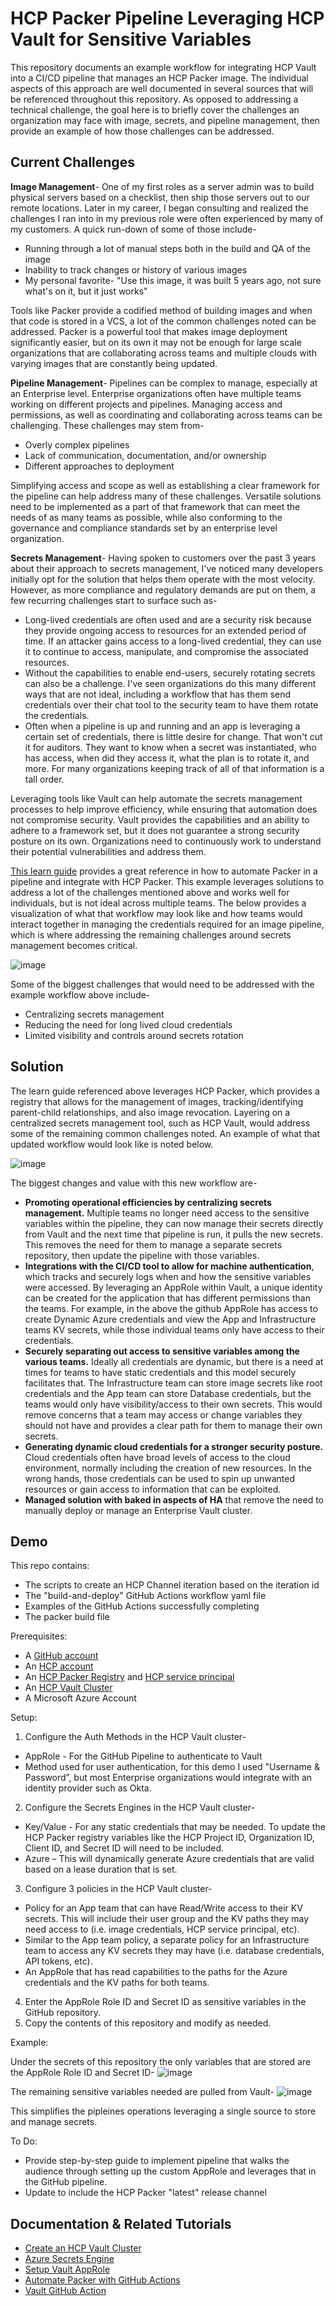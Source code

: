 # HCP Packer Pipeline Leveraging HCP Vault for Sensitive Variables

This repository documents an example workflow for integrating HCP Vault into a CI/CD pipeline that manages an HCP Packer image. The individual aspects of this approach are well documented in several sources that will be referenced throughout this repository. As opposed to addressing a technical challenge, the goal here is to briefly cover the challenges an organization may face with image, secrets, and pipeline management, then provide an example of how those challenges can be addressed.

## Current Challenges 

**Image Management**- One of my first roles as a server admin was to build physical servers based on a checklist, then ship those servers out to our remote locations. Later in my career, I began consulting and realized the challenges I ran into in my previous role were often experienced by many of my customers. A quick run-down of some of those include- 

* Running through a lot of manual steps both in the build and QA of the image
* Inability to track changes or history of various images
* My personal favorite- "Use this image, it was built 5 years ago, not sure what's on it, but it just works" 

Tools like Packer provide a codified method of building images and when that code is stored in a VCS, a lot of the common challenges noted can be addressed. Packer is a powerful tool that makes image deployment significantly easier, but on its own it may not be enough for large scale organizations that are collaborating across teams and multiple clouds with varying images that are constantly being updated. 

**Pipeline Management**- Pipelines can be complex to manage, especially at an Enterprise level. Enterprise organizations often have multiple teams working on different projects and pipelines. Managing access and permissions, as well as coordinating and collaborating across teams can be challenging. These challenges may stem from- 

* Overly complex pipelines
* Lack of communication, documentation, and/or ownership
* Different approaches to deployment 
    
Simplifying access and scope as well as establishing a clear framework for the pipeline can help address many of these challenges. Versatile solutions need to be implemented as a part of that framework that can meet the needs of as many teams as possible, while  also conforming to the governance and compliance standards set by an enterprise level organization. 

**Secrets Management**- Having spoken to customers over the past 3 years about their approach to secrets management, I've noticed many developers initially opt for the solution that helps them operate with the most velocity. However, as more compliance and regulatory demands are put on them, a few recurring challenges start to surface such as-

* Long-lived credentials are often used and are a security risk because they provide ongoing access to resources for an extended period of time. If an attacker gains access to a long-lived credential, they can use it to continue to access, manipulate, and compromise the associated resources. 
* Without the capabilities to enable end-users, securely rotating secrets can also be a challenge. I've seen organizations do this many different ways that are not ideal, including a workflow that has them send credentials over their chat tool to the security team to have them rotate the credentials. 
* Often when a pipeline is up and running and an app is leveraging a certain set of credentials, there is little desire for change. That won't cut it for auditors. They want to know when a secret was instantiated, who has access, when did they access it, what the plan is to rotate it, and more. For many organizations keeping track of all of that information is a tall order.

Leveraging tools like Vault can help automate the secrets management processes to help improve efficiency, while ensuring that automation does not compromise security. Vault provides the capabilities and an ability to adhere to a framework set, but it does not guarantee a strong security posture on its own. Organizations need to continuously work to understand their potential vulnerabilities and address them.

[This learn guide](https://developer.hashicorp.com/packer/tutorials/cloud-production/github-actions) provides a great reference in how to automate Packer in a pipeline and integrate with HCP Packer. This example leverages solutions to address a lot of the challenges mentioned above and works well for individuals, but is not ideal across multiple teams. The below provides a visualization of what that workflow may look like and how teams would interact together in managing the credentials required for an image pipeline, which is where addressing the remaining challenges around secrets management becomes critical. 

![image](https://user-images.githubusercontent.com/56609570/210869213-d5c66e5e-46df-4b95-a5d6-8337775106e6.png)

Some of the biggest challenges that would need to be addressed with the example workflow above include- 
* Centralizing secrets management
* Reducing the need for long lived cloud credentials
* Limited visibility and controls around secrets rotation 

## Solution

The learn guide referenced above leverages HCP Packer, which provides a registry that allows for the management of images, tracking/identifying parent-child relationships, and also image revocation.  Layering on a centralized secrets management tool, such as HCP Vault, would address some of the remaining common challenges noted. An example of what that updated workflow would look like is noted below. 

![image](https://user-images.githubusercontent.com/56609570/210869977-7b9b3587-ef20-4fe8-a9fb-322f2ec694c6.png)

The biggest changes and value with this new workflow are-
* **Promoting operational efficiencies by centralizing secrets management.** Multiple teams no longer need access to the sensitive variables within the pipeline, they can now manage their secrets directly from Vault and the next time that pipeline is run, it pulls the new secrets. This removes the need for them to manage a separate secrets repository, then update the pipeline with those variables. 
* **Integrations with the CI/CD tool to allow for machine authentication**, which tracks and securely logs when and how the sensitive variables were accessed. By leveraging an AppRole within Vault, a unique identity can be created for the application that has different permissions than the teams. For example, in the above the github AppRole has access to create Dynamic Azure credentials and view the App and Infrastructure teams KV secrets, while those individual teams only have access to their credentials. 
* **Securely separating out access to sensitive variables among the various teams.** Ideally all credentials are dynamic, but there is a need at times for teams to have static credentials and this model securely facilitates that. The Infrastructure team can store image secrets like root credentials and the App team can store Database credentials, but the teams would only have visibility/access to their own secrets. This would remove concerns that a team may access or change variables they should not have and provides a clear path for them to manage their own secrets.   
* **Generating dynamic cloud credentials for a stronger security posture.** Cloud credentials often have broad levels of access to the cloud environment, normally including the creation of new resources. In the wrong hands, those credentials can be used to spin up unwanted resources or gain access to information that can be exploited. 
* **Managed solution with baked in aspects of HA** that remove the need to manually deploy or manage an Enterprise Vault cluster.

## Demo

This repo contains: 
* The scripts to create an HCP Channel iteration based on the iteration id
* The "build-and-deploy" GitHub Actions workflow yaml file
* Examples of the GitHub Actions successfully completing
* The packer build file

Prerequisites:
* A [GitHub account](https://github.com/)
* An [HCP account](https://portal.cloud.hashicorp.com/sign-in?utm_source=learn)
* An [HCP Packer Registry](https://developer.hashicorp.com/packer/tutorials/hcp-get-started/hcp-push-image-metadata#create-hcp-packer-registry) and [HCP service principal](https://developer.hashicorp.com/packer/tutorials/hcp-get-started/hcp-push-image-metadata#create-hcp-service-principal-and-set-to-environment-variable)
* An [HCP Vault Cluster](https://developer.hashicorp.com/vault/tutorials/cloud)
* A Microsoft Azure Account

Setup:
1. Configure the Auth Methods in the HCP Vault cluster-
 * AppRole - For the GitHub Pipeline to authenticate to Vault
 * Method used for user authentication, for this demo I used "Username & Password”, but most Enterprise organizations would integrate with an identity provider such as Okta. 
2. Configure the Secrets Engines in the HCP Vault cluster-
* Key/Value - For any static credentials that may be needed. To update the HCP Packer registry variables like the HCP Project ID, Organization ID, Client ID, and Secret ID will need to be included.
* Azure – This will dynamically generate Azure credentials that are valid based on a lease duration that is set. 
3. Configure 3 policies in the HCP Vault cluster-
* Policy for an App team that can have Read/Write access to their KV secrets. This will include their user group and the KV paths they may need access to (i.e. image credentials, HCP service principal, etc). 
* Similar to the App team policy, a separate policy for an Infrastructure team to access any KV secrets they may have (i.e. database credentials, API tokens, etc).
* An AppRole that has read capabilities to the paths for the Azure credentials and the KV paths for both teams. 
4. Enter the AppRole Role ID and Secret ID as sensitive variables in the GitHub repository. 
5. Copy the contents of this repository and modify as needed. 

Example: 

Under the secrets of this repository the only variables that are stored are the AppRole Role ID and Secret ID-
![image](https://user-images.githubusercontent.com/56609570/211422776-90c0bf96-7475-451f-867a-b94e3b3b90f3.png)

The remaining sensitive variables needed are pulled from Vault-
![image](https://user-images.githubusercontent.com/56609570/211422797-8bdc0a86-d4d3-4efd-a433-99d385b8bc2e.png)

This simplifies the pipleines operations leveraging a single source to store and manage secrets. 

To Do: 
* Provide step-by-step guide to implement pipeline that walks the audience through setting up the custom AppRole and leverages that in the GitHub pipeline.
* Update to include the HCP Packer "latest" release channel

## Documentation & Related Tutorials
* [Create an HCP Vault Cluster](https://developer.hashicorp.com/vault/tutorials/cloud/get-started-vault)
* [Azure Secrets Engine](https://developer.hashicorp.com/vault/tutorials/secrets-management/azure-secrets)
* [Setup Vault AppRole](https://developer.hashicorp.com/vault/tutorials/auth-methods/approle)
* [Automate Packer with GitHub Actions](https://developer.hashicorp.com/packer/tutorials/cloud-production/github-actions)
* [Vault GitHub Action](https://github.com/hashicorp/vault-action)

